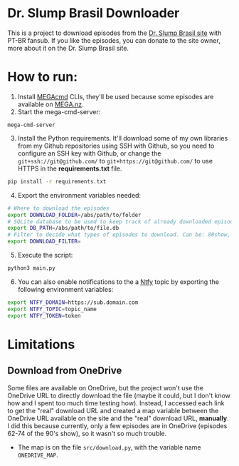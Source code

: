 # Dr. Slump Brasil Downloader
This is a project to download episodes from the [Dr. Slump Brasil site](https://drslumpbrasil.blogspot.com) with PT-BR fansub. If you like the episodes, you can donate to the site owner, more about it on the Dr. Slump Brasil site.

# How to run:
1. Install [MEGAcmd](https://github.com/meganz/MEGAcmd) CLIs, they'll be used because some episodes are available on [MEGA.nz](https://mega.nz).
2. Start the mega-cmd-server:
```
mega-cmd-server
```
3. Install the Python requirements. It'll download some of my own libraries from my Github repositories using SSH with Github, so you need to configure an SSH key with Github, or change the `git+ssh://git@github.com/` to `git+https://git@github.com/` to use HTTPS in the **requirements.txt** file.
```sh
pip install -r requirements.txt
```
4. Export the environment variables needed:
```sh
# Where to download the episodes 
export DOWNLOAD_FOLDER=/abs/path/to/folder
# SQLite database to be used to keep track of already downloaded episodes
export DB_PATH=/abs/path/to/file.db
# Filter to decide what types of episodes to download. Can be: 80show, 90show, special, movie
export DOWNLOAD_FILTER=
``` 
5. Execute the script:
```sh
python3 main.py
```
6. You can also enable notifications to the a [Ntfy](https://ntfy.sh) topic by exporting the following environment variables:
```sh
export NTFY_DOMAIN=https://sub.domain.com
export NTFY_TOPIC=topic_name
export NTFY_TOKEN=token
```

# Limitations
## Download from OneDrive
Some files are available on OneDrive, but the project won't use the OneDrive URL to directly download the file (maybe it could, but I don't know how and I spent too much time testing how). Instead, I accessed each link to get the "real" download URL and created a map variable between the OneDrive URL available on the site and the "real" download URL, **manually**. I did this because currently, only a few episodes are in OneDrive (episodes 62-74 of the 90's show), so it wasn't so much trouble.
- The map is on the file `src/download.py`, with the variable name `ONEDRIVE_MAP`.
